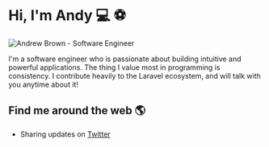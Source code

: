 # Hi, I'm Andy :computer: :soccer:

<img src="https://raw.githubusercontent.com/browner12/browner12/master/gh-header-image-cropped.png" alt="Andrew Brown - Software Engineer">

I'm a software engineer who is passionate about building intuitive and powerful applications. The thing I value most in programming is consistency. I contribute heavily to the Laravel ecosystem, and will talk with you anytime about it!

## Find me around the web :earth_americas:

- Sharing updates on <a href="https://twitter.com/waunakeesoccer1/">Twitter</a>
